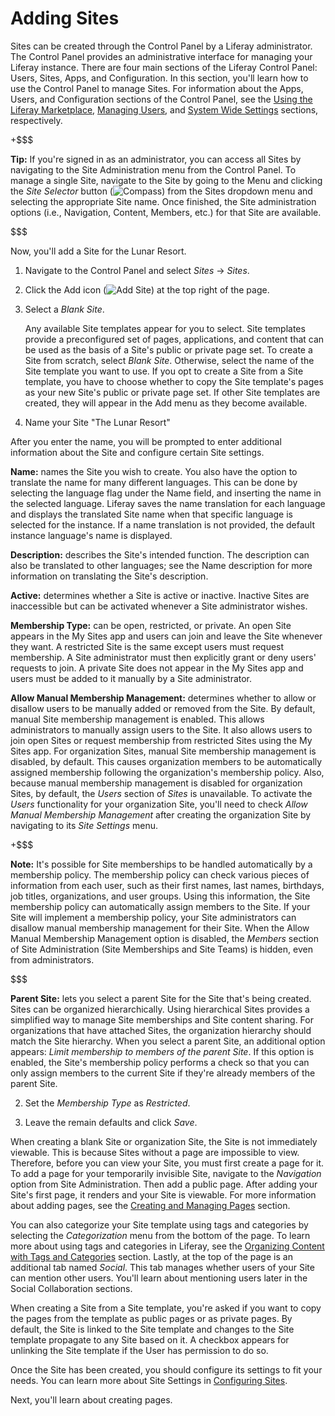 # Adding Sites [](id=adding-sites)

Sites can be created through the Control Panel by a Liferay administrator. The
Control Panel provides an administrative interface for managing your Liferay
instance. There are four main sections of the Liferay Control Panel: Users,
Sites, Apps, and Configuration. In this section, you'll learn how to use the
Control Panel to manage Sites.  For information about the Apps, Users, and
Configuration sections of the Control Panel, see the 
[Using the Liferay Marketplace](/discover/portal/-/knowledge_base/7-1/using-the-liferay-marketplace),
[Managing Users](/discover/portal/-/knowledge_base/7-1/managing-users), and
[System Wide Settings](/discover/portal/-/knowledge_base/7-1/system-wide-settings) sections,
respectively.

+$$$

**Tip:** If you're signed in as an administrator, you can access all Sites by
navigating to the Site Administration menu from the Control Panel. To manage a
single Site, navigate to the Site by going to the Menu and clicking the *Site
Selector* button (![Compass](../../../../images/icon-compass.png)) from the Sites
dropdown menu and selecting the appropriate Site name. Once finished, the Site
administration options (i.e., Navigation, Content, Members, etc.) for that Site
are available.

$$$

Now, you'll add a Site for the Lunar Resort.

1.  Navigate to the Control Panel and select *Sites* &rarr; *Sites*.

2.  Click the Add icon (![Add Site](../../../../images/icon-add.png)) at the 
    top right of the page.
     
3.  Select a *Blank Site*.

    Any available Site templates appear for you to select. Site templates
    provide a preconfigured set of pages, applications, and content that can be
    used as the basis of a Site's public or private page set. To create a Site
    from scratch, select *Blank Site*. Otherwise, select the name of the Site
    template you want to use. If you opt to create a Site from a Site template,
    you have to choose whether to copy the Site template's pages as your new
    Site's public or private page set. If other Site templates are created, they
    will appear in the Add menu as they become available. 

4.  Name your Site "The Lunar Resort"
 
After you enter the name, you will be prompted to enter additional information 
about the Site and configure certain Site settings.

**Name:** names the Site you wish to create. You also have the option to
translate the name for many different languages. This can be done by selecting
the language flag under the Name field, and inserting the name in the selected
language. Liferay saves the name translation for each language and displays the
translated Site name when that specific language is selected for the instance.
If a name translation is not provided, the default instance language's name is
displayed.

**Description:** describes the Site's intended function. The description can
also be translated to other languages; see the Name description for more
information on translating the Site's description.

**Active:** determines whether a Site is active or inactive. Inactive Sites are
inaccessible but can be activated whenever a Site administrator wishes.

**Membership Type:** can be open, restricted, or private. An open Site appears
in the My Sites app and users can join and leave the Site whenever they want. A
restricted Site is the same except users must request membership. A Site
administrator must then explicitly grant or deny users' requests to join. A
private Site does not appear in the My Sites app and users must be added to it
manually by a Site administrator.

**Allow Manual Membership Management:** determines whether to allow or disallow
users to be manually added or removed from the Site. By default, manual Site
membership management is enabled. This allows administrators to manually assign
users to the Site. It also allows users to join open Sites or request membership
from restricted Sites using the My Sites app. For organization Sites, manual
Site membership management is disabled, by default. This causes organization
members to be automatically assigned membership following the organization's
membership policy. Also, because manual membership management is disabled for
organization Sites, by default, the *Users* section of *Sites* is unavailable.
To activate the *Users* functionality for your organization Site, you'll need to
check *Allow Manual Membership Management* after creating the organization Site
by navigating to its *Site Settings* menu.

+$$$

**Note:** It's possible for Site memberships to be handled automatically by a
membership policy. The membership policy can check various pieces of information
from each user, such as their first names, last names, birthdays, job titles,
organizations, and user groups. Using this information, the Site membership
policy can automatically assign members to the Site. If your Site will implement
a membership policy, your Site administrators can disallow manual membership
management for their Site. When the Allow Manual Membership Management option is
disabled, the *Members* section of Site Administration (Site Memberships and
Site Teams) is hidden, even from administrators.

$$$

**Parent Site:** lets you select a parent Site for the Site that's being
created. Sites can be organized hierarchically. Using hierarchical Sites
provides a simplified way to manage Site memberships and Site content sharing.
For organizations that have attached Sites, the organization hierarchy should
match the Site hierarchy. When you select a parent Site, an additional option
appears: *Limit membership to members of the parent Site*. If this option is
enabled, the Site's membership policy performs a check so that you can only
assign members to the current Site if they're already members of the parent
Site.

2.  Set the *Membership Type* as *Restricted*.

3.  Leave the remain defaults and click *Save*.

When creating a blank Site or organization Site, the Site is not immediately
viewable. This is because Sites without a page are impossible to view.
Therefore, before you can view your Site, you must first create a page for it.
To add a page for your temporarily invisible Site, navigate to the *Navigation*
option from Site Administration. Then add a public page. After adding your
Site's first page, it renders and your Site is viewable. For more information
about adding pages, see the
[Creating and Managing Pages](/discover/portal/-/knowledge_base/7-1/creating-and-managing-pages)
section.

You can also categorize your Site template using tags and categories by
selecting the *Categorization* menu from the bottom of the page. To learn more
about using tags and categories in Liferay, see the 
[Organizing Content with Tags and Categories](/discover/portal/-/knowledge_base/7-1/organizing-content-with-tags-and-categories)
section. Lastly, at the top of the page is an additional tab named *Social*.
This tab manages whether users of your Site can mention other users. You'll
learn about mentioning users later in the Social Collaboration sections.

When creating a Site from a Site template, you're asked if you want to copy
the pages from the template as public pages or as private pages. By default, the
Site is linked to the Site template and changes to the Site template propagate
to any Site based on it. A checkbox appears for unlinking the Site template if
the User has permission to do so.

Once the Site has been created, you should configure its settings to fit your
needs. You can learn more about Site Settings in [Configuring Sites](/discover/portal/-/knowledge_base/7-1/configuring-sites).

Next, you'll learn about creating pages.
